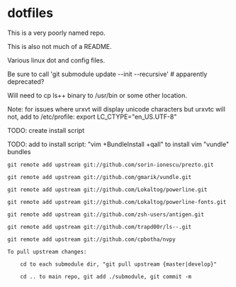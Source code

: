 dotfiles
========

This is a very poorly named repo.

This is also not much of a README.

Various linux dot and config files.

Be sure to call 'git submodule update --init --recursive' # apparently deprecated?

Will need to cp ls++ binary to /usr/bin or some other location.

Note: for issues where urxvt will display unicode characters but urxvtc will not, add to /etc/profile:
export LC_CTYPE="en_US.UTF-8"

TODO: create install script

TODO: add to install script:
    "vim +BundleInstall +qall" to install vim "vundle" bundles

    git remote add upstream git://github.com/sorin-ionescu/prezto.git

    git remote add upstream git://github.com/gmarik/vundle.git

    git remote add upstream git://github.com/Lokaltog/powerline.git

    git remote add upstream git://github.com/Lokaltog/powerline-fonts.git

    git remote add upstream git://github.com/zsh-users/antigen.git

    git remote add upstream git://github.com/trapd00r/ls--.git

    git remote add upstream git://github.com/cpbotha/nvpy

    To pull upstream changes:

        cd to each submodule dir, "git pull upstream {master|develop}"

        cd .. to main repo, git add ./submodule, git commit -m
